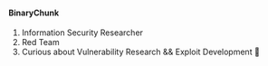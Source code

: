 #### BinaryChunk

1. Information Security Researcher
2. Red Team
3. Curious about Vulnerability Research && Exploit Development 🧮
